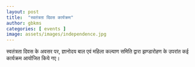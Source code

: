 ```yaml
---
layout: post
title:  "स्वतंत्रता दिवस कार्यक्रम"
author: gbkms
categories: [ events ]
image: assets/images/independence.jpg
---
```

स्वतंत्रता दिवस के अवसर पर, ज्ञानोदय  बाल एवं महिला कल्याण समिति द्वारा झण्डारोहण के उपरांत कई कार्यक्रम आयोजित किये गए।

